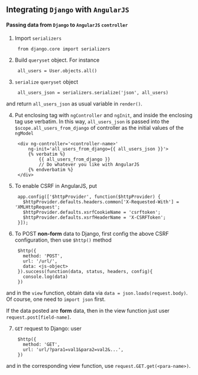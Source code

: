## Integrating `Django` with `AngularJS`

#### Passing data from `Django` to `AngularJS` `controller`

1. Import `serializers`

        from django.core import serializers

2. Build `queryset` object. For instance

        all_users = User.objects.all()

3. `serialize` `queryset` object

        all_users_json = serializers.serialize('json', all_users)
and return `all_users_json` as usual variable in `render()`.

4. Put enclosing tag with `ngController` and `ngInit`, and inside the enclosing tag use verbatim. In this way, `all_users_json` is passed into the `$scope.all_users_from_django` of controller <controller-name> as the initial values of the `ngModel`

        <div ng-controller='<controller-name>'
            ng-init='all_users_from_django={{ all_users_json }}'>
            {% verbatim %}
                {{ all_users_from_django }}
                // Do whatever you like with AngularJS
            {% endverbatim %}
        </div>

5. To enable CSRF in AngularJS, put

        app.config(['$httpProvider', function($httpProvider) {
          $httpProvider.defaults.headers.common['X-Requested-With'] = 'XMLHttpRequest';
          $httpProvider.defaults.xsrfCookieName = 'csrftoken';
          $httpProvider.defaults.xsrfHeaderName = 'X-CSRFToken';
        }]);


6. To POST **non-form** data to Django, first config the above CSRF configuration, then use `$http()` method

        $http({ 
          method: 'POST', 
          url: '/url/', 
          data: <js-object>
        }).success(function(data, status, headers, config){
          console.log(data)
        })
and in the `view` function, obtain data via `data = json.loads(request.body)`. Of course, one need to `import json` first.

If the data posted are **form** data, then in the view function just user `request.post[field-name]`.

7. `GET` request to Django: user

        $http({
          method: 'GET',
          url: 'url/?para1=val1&para2=val2&...',
        })
and in the corresponding view function, use `request.GET.get(<para-name>)`.